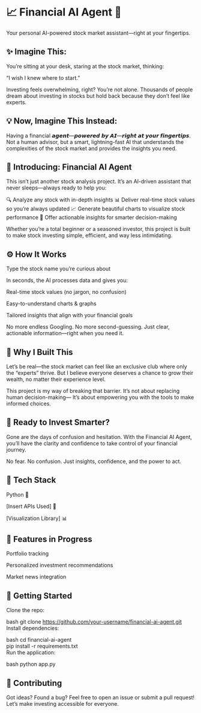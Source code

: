# 📈 Financial AI Agent 🚀
Your personal AI-powered stock market assistant—right at your fingertips.

## ✨ Imagine This:
You’re sitting at your desk, staring at the stock market, thinking:

“I wish I knew where to start.”

Investing feels overwhelming, right? You’re not alone.
Thousands of people dream about investing in stocks but hold back because they don’t feel like experts.

## 💡 Now, Imagine This Instead:
Having a financial 𝙖𝙜𝙚𝙣𝙩—𝙥𝙤𝙬𝙚𝙧𝙚𝙙 𝙗𝙮 𝘼𝙄—𝙧𝙞𝙜𝙝𝙩 𝙖𝙩 𝙮𝙤𝙪𝙧 𝙛𝙞𝙣𝙜𝙚𝙧𝙩𝙞𝙥𝙨.
Not a human advisor, but a smart, lightning-fast AI that understands the complexities of the stock market and provides the insights you need.

## 🚀 Introducing: Financial AI Agent
This isn’t just another stock analysis project.
It’s an AI-driven assistant that never sleeps—always ready to help you:

🔍 Analyze any stock with in-depth insights
📊 Deliver real-time stock values so you’re always updated
📈 Generate beautiful charts to visualize stock performance
🧠 Offer actionable insights for smarter decision-making

Whether you’re a total beginner or a seasoned investor, this project is built to make stock investing simple, efficient, and way less intimidating.

## ⚙️ How It Works
Type the stock name you’re curious about

In seconds, the AI processes data and gives you:

Real-time stock values (no jargon, no confusion)

Easy-to-understand charts & graphs

Tailored insights that align with your financial goals

No more endless Googling. No more second-guessing.
Just clear, actionable information—right when you need it.

## 🤔 Why I Built This
Let’s be real—the stock market can feel like an exclusive club where only the “experts” thrive.
But I believe everyone deserves a chance to grow their wealth, no matter their experience level.

This project is my way of breaking that barrier.
It’s not about replacing human decision-making—
It’s about empowering you with the tools to make informed choices.

## 🌟 Ready to Invest Smarter?
Gone are the days of confusion and hesitation.
With the Financial AI Agent, you’ll have the clarity and confidence to take control of your financial journey.

No fear.
No confusion.
Just insights, confidence, and the power to act.

## 📌 Tech Stack
Python 🐍

[Insert APIs Used] 📡

[Visualization Library] 📊


## 🚧 Features in Progress
Portfolio tracking

Personalized investment recommendations

Market news integration

## 📂 Getting Started
Clone the repo:

bash
git clone https://github.com/your-username/financial-ai-agent.git 
Install dependencies:

bash
cd financial-ai-agent  
pip install -r requirements.txt  
Run the application:

bash
python app.py  
## 🤝 Contributing
Got ideas? Found a bug?
Feel free to open an issue or submit a pull request!
Let’s make investing accessible for everyone.
